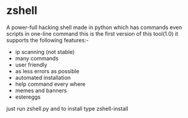 # zshell
A 
power-full hacking shell made in python which has commands even scripts in one-line command
this is the first version of this tool(1.0) it supports the following features:-
* ip scanning (not stable)
* many commands
* user friendly 
* as less errors as possible
* automated installation
* help command every where 
* memes and banners
* estereggs


just run zshell.py and to install type zshell-install
